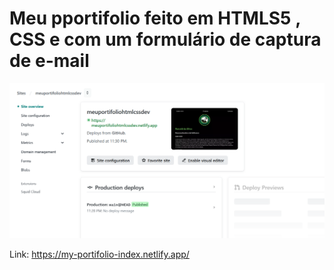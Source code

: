 ﻿# Meu pportifolio feito em HTMLS5 , CSS e com um formulário de captura de e-mail

 
![Meu Portifólio](https://github.com/rsilvadevelloper/my-portifolio/blob/main/Captura%20de%20tela%202024-12-23%20000314.png)

Link: https://my-portifolio-index.netlify.app/
